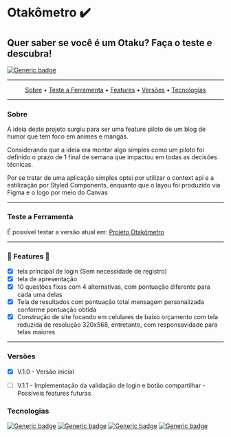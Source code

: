 # Otakômetro :heavy_check_mark:

## Quer saber se você é um Otaku? Faça o teste e descubra!

[![Generic badge](https://img.shields.io/badge/STATUS-FINISHED-<COLOR>.svg)](https://shields.io/)

***

<p align="center">
 <a href="#Sobre">Sobre</a> •
 <a href="#Teste a Ferramenta">Teste a Ferramenta</a> •
 <a href="#Features">Features</a> •
 <a href="#Versões">Versões</a> •
 <a href="#Tecnologias">Tecnologias</a>
</p>

***

### Sobre

<p>A ideia deste projeto surgiu para ser uma feature piloto de um blog de humor que tem foco em animes e mangás.</p>

<p>Considerando que a ideia era montar algo simples como um piloto foi definido o prazo de 1 final de semana que impactou em todas as decisões técnicas.</p>

<p>Por se tratar de uma aplicação simples optei por utilizar o context api e a estilização por Styled Components, enquanto que o layou foi produzido via Figma e o logo por meio do Canvas</p>


***

### Teste a Ferramenta

<p>É possível testar a versão atual em: <a href="https://jiarguello.github.io/otakometro/" target="_blank">Projeto Otakômetro</a></p> 

***


### 🚧 Features 🚧

- [X] tela principal de login (Sem necessidade de registro)
- [X] tela de apresentação
- [X] 10 questões fixas com 4 alternativas, com pontuação diferente para cada uma delas
- [X] Tela de resultados com pontuação total mensagem personalizada conforme pontuação obtida
- [X] Construção de site focando em celulares de baixo orçamento com tela reduzida de resolução 320x568, entretanto, com responsavidade para telas maiores

***

### Versões

- [X] V.1.0 - Versão inicial
- [ ] V.1.1 - Implementação da validação de login e botão compartilhar - Possíveis features futuras


### Tecnologias

[![Generic badge](https://img.shields.io/badge/MADE%20WITH-React-blue?style=for-the-badge&logo=appveyor)](https://shields.io/)
[![Generic badge](https://img.shields.io/badge/MADE%20WITH-Styled-Components-black?style=for-the-badge&logo=appveyor)](https://shields.io/)
[![Generic badge](https://img.shields.io/badge/MADE%20WITH-JavaScript-yellow?style=for-the-badge&logo=appveyor)](https://shields.io/)
[![Generic badge](https://img.shields.io/badge/MADE%20WITH-Context-API-blue?style=for-the-badge&logo=appveyor)](https://shields.io/)

